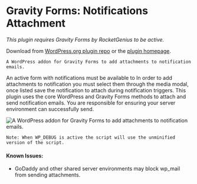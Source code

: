 Gravity Forms: Notifications Attachment
==========================
*This plugin requires Gravity Forms by RocketGenius to be active.*

Download from [WordPress.org plugin repo](http://wordpress.org/plugins/gravity-forms-notification-attachments/) or the [plugin homepage](http://codearachnid.github.io/gf-notification-attachment/).

	A WordPress addon for Gravity Forms to add attachments to notification emails. 

An active form with notifications must be available to  In order to add attachments to notification you must select them through the media modal, once listed save the notification to attach during notification triggers. This plugin uses the core WordPress and Gravity Forms methods to attach and send notification emails. You are responsible for ensuring your server environment can successfully send.

![A WordPress addon for Gravity Forms to add attachments to notification emails.](https://raw.github.com/codearachnid/gf-notification-attachment/master/screenshot.png)

	Note: When WP_DEBUG is active the script will use the unminified version of the script.


#### Known Issues:
* GoDaddy and other shared server environments may block wp_mail from sending attachments.
